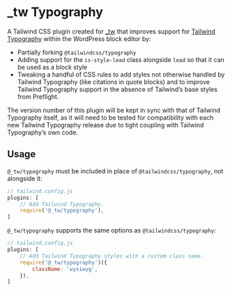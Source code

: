 # \_tw Typography

A Tailwind CSS plugin created for [\_tw](https://underscoretw.com/) that improves support for [Tailwind Typography](https://github.com/tailwindlabs/tailwindcss-typography) within the WordPress block editor by:

* Partially forking `@tailwindcss/typography`
* Adding support for the `is-style-lead` class alongside `lead` so that it can be used as a block style
* Tweaking a handful of CSS rules to add styles not otherwise handled by Tailwind Typography (like citations in quote blocks) and to improve Tailwind Typography support in the absence of Tailwind’s base styles from Preflight.

The version number of this plugin will be kept in sync with that of Tailwind Typography itself, as it will need to be tested for compatibility with each new Tailwind Typography release due to tight coupling with Tailwind Typography’s own code.

## Usage

`@_tw/typography` must be included in place of `@tailwindcss/typography`, not alongside it:

```js
// tailwind.config.js
plugins: [
    // Add Tailwind Typography.
    require('@_tw/typography'),
]
```

`@_tw/typography` supports the same options as `@tailwindcss/typography`:

```js
// tailwind.config.js
plugins: [
    // Add Tailwind Typography styles with a custom class name.
    require('@_tw/typography')({
        className: 'wysiwyg',
    }),
]
```
